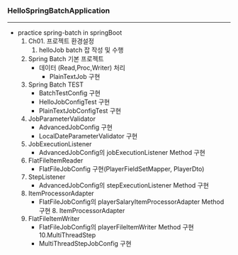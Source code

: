 
### HelloSpringBatchApplication
***
+ practice spring-batch in springBoot
  1. Ch01. 프로젝트 환경설정 
     1. helloJob batch 잡 작성 및 수행
  2. Spring Batch 기본 프로젝트
     + 데이터 (Read,Proc,Writer) 처리
        + PlainTextJob 구현
  3. Spring Batch TEST
      + BatchTestConfig 구현
      + HelloJobConfigTest 구현
      + PlainTextJobConfigTest 구현
  4. JobParameterValidator
      + AdvancedJobConfig 구현
      + LocalDateParameterValidator 구현
  5. JobExecutionListener
      + AdvancedJobConfig의 jobExecutionListener Method 구현
  6. FlatFileItemReader
      + FlatFileJobConfig 구현(PlayerFieldSetMapper, PlayerDto)
  7. StepListener
      + AdvancedJobConfig의 stepExecutionListener Method 구현
  8. ItemProcessorAdapter
      + FlatFileJobConfig의 playerSalaryItemProcessorAdapter Method 구현  8. ItemProcessorAdapter
  9. FlatFileItemWriter
      + FlatFileJobConfig의 playerFileItemWriter Method 구현
  10.MultiThreadStep
      + MultiThreadStepJobConfig 구현